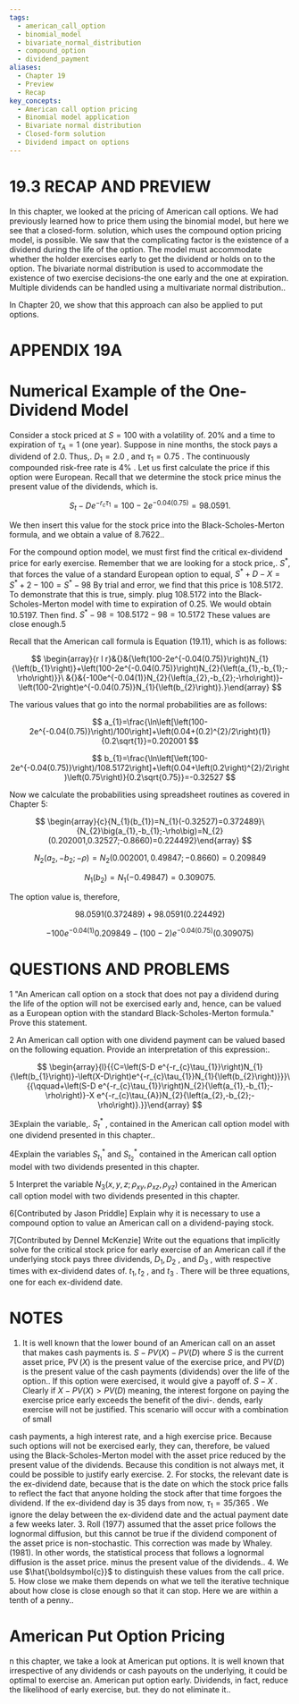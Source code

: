 ```yaml
---
tags:
  - american_call_option
  - binomial_model
  - bivariate_normal_distribution
  - compound_option
  - dividend_payment
aliases:
  - Chapter 19
  - Preview
  - Recap
key_concepts:
  - American call option pricing
  - Binomial model application
  - Bivariate normal distribution
  - Closed-form solution
  - Dividend impact on options
---
```


# 19.3 RECAP AND PREVIEW

In this chapter, we looked at the pricing of American call options. We had previously learned how to price them using the binomial model, but here we see that a closed-form. solution, which uses the compound option pricing model, is possible. We saw that the complicating factor is the existence of a dividend during the life of the option. The model must accommodate whether the holder exercises early to get the dividend or holds on to the option. The bivariate normal distribution is used to accommodate the existence of two exercise decisions-the one early and the one at expiration. Multiple dividends can be handled using a multivariate normal distribution..

In Chapter 20, we show that this approach can also be applied to put options.

# APPENDIX 19A

# Numerical Example of the One-Dividend Model

Consider a stock priced at $S=100$ with a volatility of. $20\%$ and a time to expiration of $\tau_{A}=1$ (one year). Suppose in nine months, the stock pays a dividend of 2.0. Thus,. $D_{1}=2.0$ , and $\tau_{1}=0.75$ . The continuously compounded risk-free rate is $4\%$ . Let us first calculate the price if this option were European. Recall that we determine the stock price minus the present value of the dividends, which is.

$$
S_{t}-D e^{-r_{c}\tau_{1}}=100-2e^{-0.04(0.75)}=98.0591.
$$

We then insert this value for the stock price into the Black-Scholes-Merton formula, and we obtain a value of 8.7622..

For the compound option model, we must first find the critical ex-dividend price for early exercise. Remember that we are looking for a stock price,. $S^{*},$ that forces the value of a standard European option to equal, $S^{*}+D-X=S^{*}+2-100=S^{*}-98$ By trial and error, we find that this price is 108.5172. To demonstrate that this is true, simply. plug 108.5172 into the Black-Scholes-Merton model with time to expiration of 0.25. We would obtain 10.5197. Then find. $S^{*}-98=108.5172-98=10.5172$ These values are close enough.5

Recall that the American call formula is Equation (19.11), which is as follows:

$$
\begin{array}{r l r}&{}&{\left(100-2e^{-0.04(0.75)}\right)N_{1}{\left(b_{1}\right)}+\left(100-2e^{-0.04(0.75)}\right)N_{2}{\left(a_{1},-b_{1};-\rho\right)}}\ &{}&{-100e^{-0.04(1)}N_{2}{\left(a_{2},-b_{2};-\rho\right)}-\left(100-2\right)e^{-0.04(0.75)}N_{1}{\left(b_{2}\right)}.}\end{array}
$$

The various values that go into the normal probabilities are as follows:

$$
a_{1}=\frac{\ln\left[\left(100-2e^{-0.04(0.75)}\right)/100\right]+\left(0.04+(0.2)^{2}/2\right)(1)}{0.2\sqrt{1}}=0.202001
$$

$$
b_{1}=\frac{\ln\left[\left(100-2e^{-0.04(0.75)}\right)/108.5172\right]+\left(0.04+\left(0.2\right)^{2}/2\right)\left(0.75\right)}{0.2\sqrt{0.75}}=-0.32527
$$

Now we calculate the probabilities using spreadsheet routines as covered in Chapter 5:

$$
\begin{array}{c}{N_{1}(b_{1})=N_{1}(-0.32527)=0.372489}\ {N_{2}\big(a_{1},-b_{1};-\rho\big)=N_{2}(0.202001,0.32527;-0.8660)=0.224492}\end{array}
$$

$$
N_{2}{\left(a_{2},-b_{2};-\rho\right)}=N_{2}(0.002001,0.49847;-0.8660)=0.209849
$$

$$
N_{1}\left(b_{2}\right)=N_{1}(-0.49847)=0.309075.
$$

The option value is, therefore,

$$
98.0591(0.372489)+98.0591(0.224492)
$$

$$
-100e^{-0.04(1)}0.209849-(100-2)e^{-0.04(0.75)}(0.309075)
$$

# QUESTIONS AND PROBLEMS

1 "An American call option on a stock that does not pay a dividend during the life of the option will not be exercised early and, hence, can be valued as a European option with the standard Black-Scholes-Merton formula." Prove this statement.

2 An American call option with one dividend payment can be valued based on the following equation. Provide an interpretation of this expression:.

$$
\begin{array}{l}{{C=\left(S-D e^{-r_{c}\tau_{1}}\right)N_{1}{\left(b_{1}\right)}-\left(X-D\right)e^{-r_{c}\tau_{1}}N_{1}{\left(b_{2}\right)}}}\ {{\qquad+\left(S-D e^{-r_{c}\tau_{1}}\right)N_{2}{\left(a_{1},-b_{1};-\rho\right)}-X e^{-r_{c}\tau_{A}}N_{2}{\left(a_{2},-b_{2};-\rho\right)}.}}\end{array}
$$

3Explain the variable,. $S_{t}^{*}$ , contained in the American call option model with one dividend presented in this chapter..

4Explain the variables $S_{t_{1}}^{*}$ and $S_{t_{2}}^{*}$ contained in the American call option model with two dividends presented in this chapter.

5 Interpret the variable $N_{3}(x,y,z;\rho_{x y},\rho_{x z},\rho_{y z})$ contained in the American call option model with two dividends presented in this chapter.

6[Contributed by Jason Priddle] Explain why it is necessary to use a compound option to value an American call on a dividend-paying stock.

7[Contributed by Dennel McKenzie] Write out the equations that implicitly solve for the critical stock price for early exercise of an American call if the underlying stock pays three dividends, $D_{1},D_{2}$ , and $D_{3}$ , with respective times with ex-dividend dates of. $t_{1},t_{2}$ , and $t_{3}$ . There will be three equations, one for each ex-dividend date.

# NOTES

1. It is well known that the lower bound of an American call on an asset that makes cash payments is. $S-P V\left(X\right)-P V\left(D\right)$ where $S$ is the current asset price, $\operatorname{PV}(X)$ is the present value of the exercise price, and $\mathrm{PV}(D)$ is the present value of the cash payments (dividends) over the life of the option.. If this option were exercised, it would give a payoff of. $S-X$ . Clearly if $X-P V\left(X\right)>P V\left(D\right)$ meaning, the interest forgone on paying the exercise price early exceeds the benefit of the divi-. dends, early exercise will not be justified. This scenario will occur with a combination of small

cash payments, a high interest rate, and a high exercise price. Because such options will not be exercised early, they can, therefore, be valued using the Black-Scholes-Merton model with the asset price reduced by the present value of the dividends. Because this condition is not always met, it could be possible to justify early exercise.
2. For stocks, the relevant date is the ex-dividend date, because that is the date on which the stock price falls to reflect the fact that anyone holding the stock after that time forgoes the dividend. If the ex-dividend day is 35 days from now, $\tau_{1}=35/365$ . We ignore the delay between the ex-dividend date and the actual payment date a few weeks later.
3. Roll (1977) assumed that the asset price follows the lognormal diffusion, but this cannot be true if the dividend component of the asset price is non-stochastic. This correction was made by Whaley. (1981). In other words, the statistical process that follows a lognormal diffusion is the asset price. minus the present value of the dividends..
4. We use $\hat{\boldsymbol{c}}$ to distinguish these values from the call price.
5. How close we make them depends on what we tell the iterative technique about how close is close enough so that it can stop. Here we are within a tenth of a penny..

# American Put Option Pricing

n this chapter, we take a look at American put options. It is well known that irrespective of any dividends or cash payouts on the underlying, it could be optimal to exercise an. American put option early. Dividends, in fact, reduce the likelihood of early exercise, but. they do not eliminate it..
